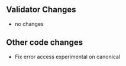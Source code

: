 ## Validator Changes

* no changes

## Other code changes

* Fix error access experimental on canonical
